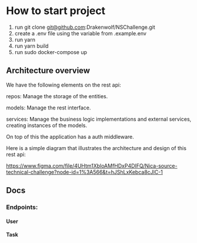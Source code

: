 # How to start project  
 1) run git clone git@github.com:Drakenwolf/NSChallenge.git
 1) create a .env file using the variable from .example.env
 2) run yarn
 3) run yarn build
 4) run sudo docker-compose up


## Architecture overview

We have the following elements on the rest api:

repos: Manage the storage of the entities. 

models: Manage the rest interface. 

services: Manage the business logic implementations and external services, creating instances of the models. 

On top of this the application has a auth middleware.

Here is a simple diagram that illustrates the architecture and design of this rest api: 

https://www.figma.com/file/4UHtm1XbloAMfHDxP4DIFQ/Nica-source-technical-challenge?node-id=1%3A566&t=hJShLxKebca8cJlC-1


## Docs

 ### Endpoints: 

 #### User

 #### Task


